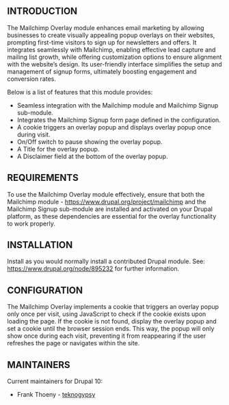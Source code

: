 ## INTRODUCTION

The Mailchimp Overlay module enhances email marketing by allowing businesses to create visually appealing popup overlays on their websites, prompting first-time visitors to sign up for newsletters and offers. It integrates seamlessly with Mailchimp, enabling effective lead capture and mailing list growth, while offering customization options to ensure alignment with the website’s design. Its user-friendly interface simplifies the setup and management of signup forms, ultimately boosting engagement and conversion rates.

Below is a list of features that this module provides:
- Seamless integration with the Mailchimp module and Mailchimp Signup sub-module.
- Integrates the Mailchimp Signup form page defined in the configuration.
- A cookie triggers an overlay popup and displays overlay popup once during visit.
- On/Off switch to pause showing the overlay popup.
- A Title for the overlay popup.
- A Disclaimer field at the bottom of the overlay popup. 

## REQUIREMENTS

To use the Mailchimp Overlay module effectively, ensure that both the Mailchimp module - https://www.drupal.org/project/mailchimp and the Mailchimp Signup sub-module are installed and activated on your Drupal platform, as these dependencies are essential for the overlay functionality to work properly.

## INSTALLATION

Install as you would normally install a contributed Drupal module.
See: https://www.drupal.org/node/895232 for further information.

## CONFIGURATION

The Mailchimp Overlay implements a cookie that triggers an overlay popup only once per visit, using JavaScript to check if the cookie exists upon loading the page. If the cookie is not found, display the overlay popup and set a cookie until the browser session ends. This way, the popup will only show once during each visit, preventing it from reappearing if the user refreshes the page or navigates within the site.

## MAINTAINERS

Current maintainers for Drupal 10:

- Frank Thoeny - [teknogypsy](https://www.drupal.org/u/teknogypsy)

